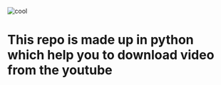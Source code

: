 ![cool](https://user-images.githubusercontent.com/76096922/132455491-b4635e0f-4951-407e-9dae-6376e0b4ac65.png)
# This repo is made up in python which help you to download video from the youtube
